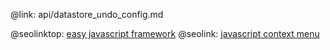 @link: api/datastore_undo_config.md

@seolinktop: [easy javascript framework](https://webix.com)
@seolink: [javascript context menu](https://webix.com/widget/contextmenu/)